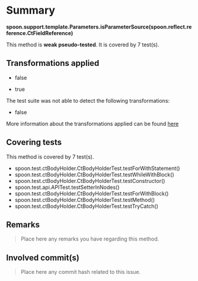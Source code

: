 # Summary
**spoon.support.template.Parameters.isParameterSource(spoon.reflect.reference.CtFieldReference)**

This method is **weak pseudo-tested**.
It is covered by 7 test(s). 


## Transformations applied

- false

- true


The test suite was not able to detect the following transformations:
 * false 


More information about the transformations applied can be found [here](https://github.com/STAMP-project/pitest-descartes)

## Covering tests
This method is covered by 7 test(s).
* spoon.test.ctBodyHolder.CtBodyHolderTest.testForWithStatement()
* spoon.test.ctBodyHolder.CtBodyHolderTest.testWhileWithBlock()
* spoon.test.ctBodyHolder.CtBodyHolderTest.testConstructor()
* spoon.test.api.APITest.testSetterInNodes()
* spoon.test.ctBodyHolder.CtBodyHolderTest.testForWithBlock()
* spoon.test.ctBodyHolder.CtBodyHolderTest.testMethod()
* spoon.test.ctBodyHolder.CtBodyHolderTest.testTryCatch()


## Remarks
> Place here any remarks you have regarding this method.

## Involved commit(s)

> Place here any commit hash related to this issue.
